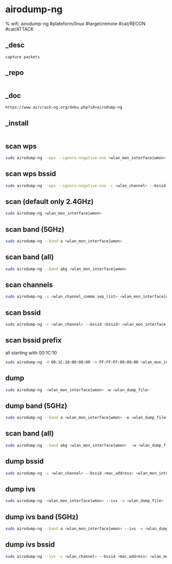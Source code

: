 # airodump-ng
% wifi, airodump-ng
#plateform/linux #target/remote #cat/RECON #cat/ATTACK

## _desc
```
capture packets
```

## _repo
```
```

## _doc
```
https://www.aircrack-ng.org/doku.php?id=airodump-ng
```

## _install
```
```


## scan wps
```bash
sudo airodump-ng --wps --ignore-negative-one <wlan_mon_interface|wmon>
```


## scan wps bssid
```bash
sudo airodump-ng --wps --ignore-negative-one -c <wlan_channel> --bssid <bssid> <wlan_mon_interface|wmon>
```

## scan  (default only 2.4GHz)
```bash
sudo airodump-ng <wlan_mon_interface|wmon>
```

## scan band (5GHz)
```bash
sudo airodump-ng --band a <wlan_mon_interface|wmon> 
```

## scan band (all)
```bash
sudo airodump-ng --band abg <wlan_mon_interface|wmon>
```

## scan channels
```bash
sudo airodump-ng -c <wlan_channel_comma_sep_list> <wlan_mon_interface|wmon>
```

## scan bssid
```bash
sudo airodump-ng -c <wlan_channel> --bssid <bssid> <wlan_mon_interface|wmon>
```

## scan bssid prefix
all starting with 00:1C:10
```bash
sudo airodump-ng -d 00:1C:10:00:00:00 -m FF:FF:FF:00:00:00 <wlan_mon_interface|wmon>
```

## dump 
```bash
sudo airodump-ng  <wlan_mon_interface|wmon> -w <wlan_dump_file>
```

## dump band (5GHz)
```bash
sudo airodump-ng --band a <wlan_mon_interface|wmon> -w <wlan_dump_file>
```

## scan band (all)
```bash
sudo airodump-ng --band abg <wlan_mon_interface|wmon>  -w <wlan_dump_file>
```

## dump bssid 
```bash
sudo airodump-ng -c <wlan_channel> --bssid <mac_address> <wlan_mon_interface|wmon> -w <wlan_dump_file>
```

## dump ivs 
```bash
sudo airodump-ng  <wlan_mon_interface|wmon> --ivs -w <wlan_dump_file>
```

## dump ivs band (5GHz)
```bash
sudo airodump-ng --band a <wlan_mon_interface|wmon> --ivs -w <wlan_dump_file>
```

## dump ivs bssid
```bash
sudo airodump-ng --ivs -c <wlan_channel> --bssid <mac_address> <wlan_mon_interface|wmon> -w <wlan_dump_file>
```